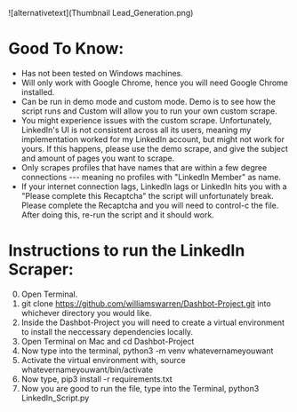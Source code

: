 ![alternativetext](Thumbnail Lead_Generation.png)

# Good To Know:

* Has not been tested on Windows machines.
* Will only work with Google Chrome, hence you will need Google Chrome installed.
* Can be run in demo mode and custom mode. Demo is to see how the script runs and Custom will allow you to run your own custom scrape.
* You might experience issues with the custom scrape. Unfortunately, LinkedIn's UI is not consistent across all its users, meaning my implementation worked for my LinkedIn account, but might not work for yours. If this happens, please use the demo scrape, and give the subject and amount of pages you want to scrape.
* Only scrapes profiles that have names that are within a few degree connections --- meaning no profiles with "LinkedIn Member" as name.
* If your internet connection lags, LinkedIn lags or LinkedIn hits you with a "Please complete this Recaptcha" the script will unfortunately break. Please complete the Recaptcha and you will need to control-c the file. After doing this, re-run the script and it should work.


# Instructions to run the LinkedIn Scraper:

0. Open Terminal.
1. git clone https://github.com/williamswarren/Dashbot-Project.git into whichever directory you would like.
2. Inside the Dashbot-Project you will need to create a virtual environment to install the neccessary dependencies locally.
3. Open Terminal on Mac and cd Dashbot-Project
4. Now type into the terminal, python3 -m venv whatevernameyouwant
5. Activate the virtual environment with, source whatevernameyouwant/bin/activate
6. Now type, pip3 install -r requirements.txt
7. Now you are good to run the file, type into the Terminal, python3 LinkedIn_Script.py
